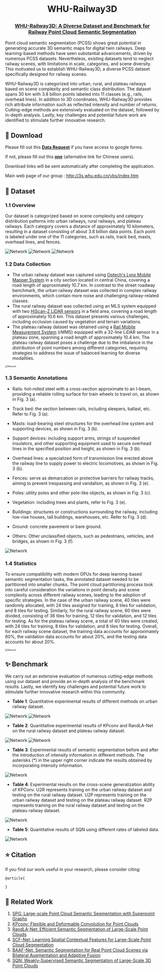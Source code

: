 <h1 align="center"> <p> WHU-Railway3D </p></h1>
<h3 align="center">
<a href="" target="_blank">WHU-Railway3D: A Diverse Dataset and Benchmark for Railway Point Cloud Semantic Segmentation</a>
</h3>

Point cloud semantic segmentation (PCSS) shows great potential in generating accurate 3D semantic maps for digital twin railways. Deep learning-based methods have seen substantial advancements, driven by numerous PCSS datasets. Nevertheless, existing datasets tend to neglect railway scenes, with limitations in scale, categories, and scene diversity. This motivated us to establish WHU-Railway3D, a diverse PCSS dataset specifically designed for railway scenes. 

WHU-Railway3D is categorized into urban, rural, and plateau railways based on scene complexity and semantic class distribution. The dataset spans 30 km with 3.8 billion points labeled into 11 classes (e.g., rails, overhead lines). In addition to 3D coordinates, WHU-Railway3D provides rich attribute information such as reflected intensity and number of returns. Cutting-edge methods are extensively evaluated on the dataset, followed by in-depth analysis. Lastly, key challenges and potential future work are identified to stimulate further innovative research.

## 📌 Download

Please fill out this [**Data Request**](https://forms.gle/HswKqzUWRuG4UQMZ6) if you have access to google forms. 

If not, please fill out this [**one**](https://wj.qq.com/s2/13387420/ac80) (alternative link for Chinese users). 

Download links will be sent automatically after completing the application.

Main web page of our group : http://3s.whu.edu.cn/ybs/index.htm

## 📌 Dataset

### 1.1 Overview

Our dataset is categorized based on scene complexity and category distribution patterns into urban railways, rural railways, and plateau railways. Each category covers a distance of approximately 10 kilometers, resulting in a dataset consisting of about 3.8 billion data points. Each point is labeled under one of the 11 categories, such as rails, track bed, masts, overhead lines, and fences.

<img src="images/Fig1-Overview_of_WHU-Railway3D.png" alt="Network" style="zoom:100%;" />

<img src="images/Fig2-Display.png" alt="Network" style="zoom:100%;" />

<img src="images/Table1-Comparison.png" alt="Network" style="zoom:100%;" />

### 1.2 Data Collection

- The urban railway dataset was captured using [Optech's Lynx Mobile Mapper System](https://www.geo3d.hr/3d-laser-scanners/teledyne-optech/optech-lynx-sg-mobile-mapper) in a city section located in central China, covering a road length of approximately 10.7 km. In contrast to the street roadway benchmark, the urban railway dataset was collected in complex railway environments, which contain more noise and challenging railway-related classes. 
- The rural railway dataset was collected using an MLS system equipped with two [HiScan-Z LiDAR sensors](https://www.zhdgps.com/detail/car_portable-HiScan-Z) in a field area, covering a road length of approximately 10.6 km. This dataset presents various challenges, including occlusion caused by vegetation and terrain variations.
- The plateau railway dataset was obtained using a [Rail Mobile Measurement System](http://www.hirail.cn/product_detail/id/7.html) (rMMS) equipped with a 32-line LiDAR sensor in a plateau zone, spanning a road length of approximately 10.4 km. The plateau railway dataset poses a challenge due to the imbalance in the distribution of point numbers among different categories, requiring strategies to address the issue of balanced learning for diverse modalities.

<img src="images/Table2-DataDescription.png" alt="Network" style="zoom:50%;" />

### 1.3 Semantic Annotations

- Rails: hot-rolled steel with a cross-section approximate to an I-beam, providing a reliable rolling surface for train wheels to travel on, as shown in Fig. 3 (a).

- Track bed: the section between rails, including sleepers, ballast, etc. Refer to Fig. 3 (a).

- Masts: load-bearing steel structures for the overhead line system and supporting devices, as shown in Fig. 3 (b).

- Support devices: including support arms, strings of suspended insulators, and other supporting equipment used to secure overhead lines in the specified position and height, as shown in Fig. 3 (b).

- Overhead lines: a specialized form of transmission line erected above the railway line to supply power to electric locomotives, as shown in Fig. 3 (b).

- Fences: serve as demarcation or protective barriers for railway tracks, aiming to prevent trespassing and vandalism, as shown in Fig. 3 (e).

- Poles: utility poles and other pole-like objects, as shown in Fig. 3 (c).

- Vegetation: including trees and plants, refer to Fig. 3 (e).

- Buildings: structures or constructions surrounding the railway, including low-rise houses, tall buildings, warehouses, etc. Refer to Fig. 3 (d).

- Ground: concrete pavement or bare ground.

- Others: Other unclassified objects, such as pedestrians, vehicles, and bridges, as shown in Fig. 3 (f).

<img src="images/Fig3-Categories.png" alt="Network" style="zoom:100%;" />

### 1.4 Statistics

To ensure compatibility with modern GPUs for deep learning-based semantic segmentation tasks, the annotated dataset needed to be partitioned into smaller chunks. The point cloud partitioning process took into careful consideration the variations in point density and scene complexity across different railway scenes, leading to the adoption of specific strategies. In the case of the urban railway scene, 40 tiles were randomly allocated, with 24 tiles assigned for training, 8 tiles for validation, and 8 tiles for testing. Similarly, for the rural railway scene, 60 tiles were divided, consisting of 36 tiles for training, 12 tiles for validation, and 12 tiles for testing. As for the plateau railway scene, a total of 40 tiles were created, with 24 tiles for training, 8 tiles for validation, and 8 tiles for testing. Overall, for each railway scene dataset, the training data accounts for approximately 60%, the validation data accounts for about 20%, and the testing data accounts for about 20%.

<img src="images/Fig4-Statistics.png" alt="Network" style="zoom:50%;" />



## ✨ Benchmark

We carry out an extensive evaluation of numerous cutting-edge methods using our dataset and provide an in-depth analysis of the benchmark results. Lastly, we identify key challenges and potential future work to stimulate further innovative research within this community.

- **Table 1**: Quantitative experimental results of different methods on urban railway dataset.

<img src="images/Table3-Benchmarks.png" alt="Network" style="zoom:100%;" />

<img src="images/Fig5-Visualization.png" alt="Network" style="zoom:100%;" />

- **Table 2**: Quantitative experimental results of KPconv and RandLA-Net on the rural railway dataset and plateau railway dataset.

<img src="images/Table4-Benchmarks-2.png" alt="Network" style="zoom:100%;" />

<img src="images/Fig6-Visualization2.png" alt="Network" style="zoom:100%;" />

- **Table 3**: Experimental results of semantic segmentation before and after the introduction of intensity information in different methods. The asterisks (*) in the upper right corner indicate the results obtained by incorporating intensity information.

<img src="images/Table5-Intensity.png" alt="Network" style="zoom:100%;" />

- **Table 4**: Experimental results on the cross-scene generalization ability of KPConv. U2R represents training on the urban railway dataset and testing on the rural railway dataset. U2P represents training on the urban railway dataset and testing on the plateau railway dataset. R2P represents training on the rural railway dataset and testing on the plateau railway dataset.

<img src="images/Table6-Generalization.png" alt="Network" style="zoom:100%;" />

- **Table 5**: Quantitative results of SQN using different rates of labeled data.

<img src="images/Table7-SQN.png" alt="Network" style="zoom:100%;" />

## ⭐ Citation

If you find our work useful in your research, please consider citing:

```
@article{

}
```



## 🤝 Related Work

1. [SPG: Large-scale Point Cloud Semantic Segmentation with Superpoint Graphs](https://github.com/loicland/superpoint_graph)
2. [KPconv: Flexible and Deformable Convolution for Point Clouds](https://github.com/HuguesTHOMAS/KPConv)
3. [RandLA-Net: Efficient Semantic Segmentation of Large-Scale Point Clouds](https://github.com/QingyongHu/RandLA-Net)
4. [SCF-Net: Learning Spatial Contextual Features for Large-Scale Point Cloud Segmentation](https://github.com/leofansq/SCF-Net)
5. [BAAF-Net: Semantic Segmentation for Real Point Cloud Scenes via Bilateral Augmentation and Adaptive Fusion](https://github.com/ShiQiu0419/BAAF-Net)
6. [SQN: Weakly-Supervised Semantic Segmentation of Large-Scale 3D Point Clouds](https://github.com/QingyongHu/SQN)